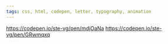 ```yaml
---
tags: css, html, codepen, letter, typography, animation
---
```

https://codepen.io/ste-vg/pen/mdjOaNa
https://codepen.io/ste-vg/pen/GRwmqxq